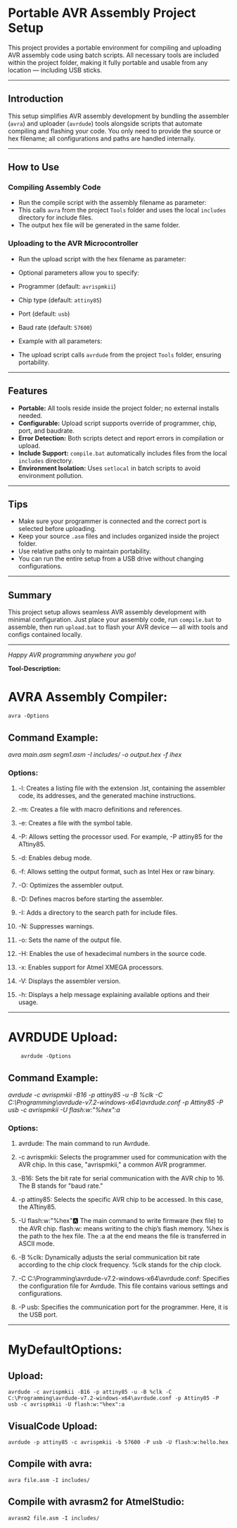# Portable AVR Assembly Project Setup

This project provides a portable environment for compiling and uploading AVR assembly code using batch scripts. All necessary tools are included within the project folder, making it fully portable and usable from any location — including USB sticks.

---

## Introduction

This setup simplifies AVR assembly development by bundling the assembler (`avra`) and uploader (`avrdude`) tools alongside scripts that automate compiling and flashing your code. You only need to provide the source or hex filename; all configurations and paths are handled internally.

---

## How to Use

### Compiling Assembly Code

- Run the compile script with the assembly filename as parameter:
- This calls `avra` from the project `Tools` folder and uses the local `includes` directory for include files.
- The output hex file will be generated in the same folder.

### Uploading to the AVR Microcontroller

- Run the upload script with the hex filename as parameter:

- Optional parameters allow you to specify:
- Programmer (default: `avrispmkii`)
- Chip type (default: `attiny85`)
- Port (default: `usb`)
- Baud rate (default: `57600`)

- Example with all parameters:
- The upload script calls `avrdude` from the project `Tools` folder, ensuring portability.

---

## Features

- **Portable:** All tools reside inside the project folder; no external installs needed.
- **Configurable:** Upload script supports override of programmer, chip, port, and baudrate.
- **Error Detection:** Both scripts detect and report errors in compilation or upload.
- **Include Support:** `compile.bat` automatically includes files from the local `includes` directory.
- **Environment Isolation:** Uses `setlocal` in batch scripts to avoid environment pollution.

---

## Tips

- Make sure your programmer is connected and the correct port is selected before uploading.
- Keep your source `.asm` files and includes organized inside the project folder.
- Use relative paths only to maintain portability.
- You can run the entire setup from a USB drive without changing configurations.

---

## Summary

This project setup allows seamless AVR assembly development with minimal configuration. Just place your assembly code, run `compile.bat` to assemble, then run `upload.bat` to flash your AVR device — all with tools and configs contained locally.

---

*Happy AVR programming anywhere you go!*










**Tool-Description:**


# AVRA Assembly Compiler:  

    avra -Options

## Command Example:

  *avra main.asm segm1.asm -I includes/ -o output.hex -f ihex*

### Options:

   1. -l: Creates a listing file with the extension .lst, containing the assembler code, its addresses, and the generated machine instructions.

   2. -m: Creates a file with macro definitions and references.

   3. -e: Creates a file with the symbol table.

   4. -P: Allows setting the processor used. For example, -P attiny85 for the ATtiny85.

   5. -d: Enables debug mode.

   6. -f: Allows setting the output format, such as Intel Hex or raw binary.

   7. -O: Optimizes the assembler output.

   8. -D: Defines macros before starting the assembler.

   9. -I: Adds a directory to the search path for include files.

   10. -N: Suppresses warnings.

   11. -o: Sets the name of the output file.

   12. -H: Enables the use of hexadecimal numbers in the source code.

   13. -x: Enables support for Atmel XMEGA processors.

   14. -V: Displays the assembler version.

   15. -h: Displays a help message explaining available options and their usage.


---------------------------------------------------------------------------------------------------------------------------------------------------------------------------------------


# AVRDUDE Upload:

        avrdude -Options

## Command Example:

   *avrdude -c avrispmkii -B16 -p attiny85 -u -B %clk -C C:\Programming\avrdude-v7.2-windows-x64\avrdude.conf -p Attiny85 -P usb -c avrispmkii -U flash:w:"%hex":a*

### Options:
    
   1. avrdude: The main command to run Avrdude.

   2. -c avrispmkii: Selects the programmer used for communication with the AVR chip. In this case, "avrispmkii," a common AVR programmer.

   3. -B16: Sets the bit rate for serial communication with the AVR chip to 16. The B stands for "baud rate."

   4. -p attiny85: Selects the specific AVR chip to be accessed. In this case, the ATtiny85.

   5. -U flash:w:"%hex":a: The main command to write firmware (hex file) to the AVR chip. flash:w: means writing to the chip’s flash memory. %hex is the path to the hex file. The :a at the end means the file is transferred in ASCII mode.

   6. -B %clk: Dynamically adjusts the serial communication bit rate according to the chip clock frequency. %clk stands for the chip clock.

   7. -C C:\Programming\avrdude-v7.2-windows-x64\avrdude.conf: Specifies the configuration file for Avrdude. This file contains various settings and configurations.

   8. -P usb: Specifies the communication port for the programmer. Here, it is the USB port.


---------------------------------------------------------------------------------------------------------------------------------------------------------------------------------------


# MyDefaultOptions:

## Upload:

    avrdude -c avrispmkii -B16 -p attiny85 -u -B %clk -C C:\Programming\avrdude-v7.2-windows-x64\avrdude.conf -p Attiny85 -P usb -c avrispmkii -U flash:w:"%hex":a

## VisualCode Upload:
        
    avrdude -p attiny85 -c avrispmkii -b 57600 -P usb -U flash:w:hello.hex

## Compile with avra:
        
    avra file.asm -I includes/

## Compile with avrasm2 for AtmelStudio:
        
    avrasm2 file.asm -I includes/
